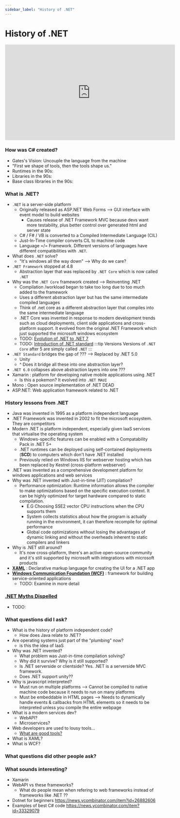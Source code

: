 ```yaml
---
sidebar_label: "History of .NET"
---
```


# History of .NET

<iframe width="560" height="315" src="https://www.youtube.com/embed/TKWj0cVhiE8" title="YouTube video player" frameborder="0" allow="accelerometer; autoplay; clipboard-write; encrypted-media; gyroscope; picture-in-picture; web-share" allowfullscreen></iframe>

### How was C# created?

- Gates's Vision: Uncouple the language from the machine
- "First we shape of tools, then the tools shape us."
- Runtimes in the 90s:
- Libraries in the 90s:
- Base class libraries in the 90s:

### What is .NET?

- `.NET` is a server-side platform 
  - Originally released as ASP.NET Web Forms --> GUI interface with event model to build websites
    - Causes release of .NET Framework MVC because devs want more testability, plus better control over generated html and server state 
  - C# / F# / VB is converted to a Compiled Intermediate Language (CIL)
  - Just-In-Time compiler converts CIL to machine code 
  - Language =/= Framework. Different versions of languages have different compatibilities with `.NET`.
- What does `.NET` solve?
  - "It's windows all the way down" --> Why do we care?
- `.NET Framework` stopped at 4.8
  - Abstraction layer that was replaced by `.NET Core` which is now called `.NET`
- Why was the `.NET Core` framework created --> Reinventing .NET
  - Compilation /workload began to take too long due to too much added to the framework
  - Uses a different abstraction layer but has the same intermediate compiled languages
  - Think of .net core as a different abstraction layer that compiles into the same intermediate language
  - .NET Core was invented in response to modern development trends such as cloud deployments, client side applications and cross-platform support. It evolved from the original .NET Framework which just supported the microsoft windows ecosystem
  - TODO: [Evolution of .NET to .NET 7](https://andrewlock.net/understanding-the-dotnet-ecosystem-the-evolution-of-dotnet-into-dotnet-7/)
  - TODO: [Introduction of .NET standard](https://andrewlock.net/understanding-the-dotnet-ecosystem-the-introduction-of-dotnet-standard/)
:::tip Versions
Versions of `.NET Core` after 5 are simply called `.NET`
:::
- `.NET Standard` bridges the gap of ??? --> Replaced by .NET 5.0
  - Unity
  - ^ Does it bridge all these into one abstraction layer?
- `.NET 6.0` collapses above abstraction layers into one ???
- Xamarin : platform for developing native mobile applications using .NET
  - Is this a pokemon? It evolved into `.NET MAUI`
- Mono : Open source implementation of .NET DEAD
- ASP.NET: Web application framework related to .NET


### History lessons from .NET

- Java was invented in 1995 as a platform independent language
- .NET Framework was invented in 2002 to fit the microsoft ecosystem. They are competitors
- Modern .NET is platform independent, especially given IaaS services that virtualise the operating system
  - Windows-specific features can be enabled with a Compatability Pack in .NET 5+
  - .NET runtimes can be deployed using self-contained deployments (**SCD**) to computers which don't have .NET installed
  - Previously relied on Windows IIS for webserver hosting which has been replaced by Kestrel (cross-platform webserver)
- .NET was invented as a comprehensive development platform for windows applications and web services
- Why was .NET invented with Just-in-time (JIT) compilation?
  - Performance optimization: Runtime information allows the compiler to make optimizations based on the specific execution context. It can be highly optimized for target hardware compared to static compilation.
    - E.G Choosing SSE2 vector CPU instructions when the CPU supports them
    - System collects statistics about how the program is actually running in the environment, it can therefore recompile for optimal performance
    - Global code optimizations without losing the advantages of dynamic linking and without the overheads inherent to static compilers and linkers
- Why is .NET still around?
  - It's now cross-platform, there's an active open-source community and it's still supported by microsoft with integrations with microsoft products
- **[XAML](https://learn.microsoft.com/en-us/dotnet/desktop/wpf/xaml/?view=netdesktop-6.0)** : Declarative markup language for creating the UI for a .NET app
- **[Windows Communication Foundation (WCF)](https://learn.microsoft.com/en-us/dotnet/framework/wcf/whats-wcf)** : framework for building service-oriented applications
  - TODO: Examine in more detail

### [.NET Myths Dispelled](https://news.ycombinator.com/item?id=30654114)

- TODO:

### What questions did I ask?

-  What is the history of platform independent code?
   -  How does Java relate to .NET?
-  Are operating systems just part of the "plumbing" now?
   -  is this the idea of IaaS
- Why was .NET invented?
   -  What problem was Just-in-time compilation solving?
   -  Why did it survive? Why is it still supported?
   -  Is .NET serverside or clientside? Yes. .NET is a serverside MVC framework.
   -  Does .NET support unity??
-  Why is javascript interpreted?
   - Must run on multiple platforms --> Cannot be compiled to native machine code because it needs to run on many platforms
   - Must be embeddable in HTML pages --> Needs to dynamically handle events & callbacks from HTML elements so it needs to be interpreted unless you compile the entire webpage
-  What is a modern services dev?
   -  WebAPI?
   -  Microservices?
-  Web developers are used to lousy tools...
   -  [What are good tools?](./05_web_tooling.md)
-  What is XAML?
-  What is WCF?

### What questions did other people ask?

### What sounds interesting?
- Xamarin
- WebAPI vs these frameworks?
  - What do people mean when refering to web frameworks instead of frameworks like .NET ??
- Dotnet for beginners https://news.ycombinator.com/item?id=26882606
- Examples of best C# code https://news.ycombinator.com/item?id=33329079